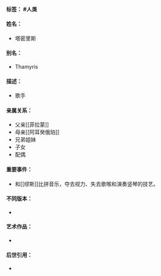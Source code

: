 #### 标签： #人类
#### 姓名：
- 塔密里斯
#### 别名：
- Thamyris
#### 描述：
- 歌手
#### 亲属关系：
- 父亲[[菲拉蒙]]
- 母亲[[阿耳癸俄珀]]
- 兄弟姐妹
- 子女
- 配偶
#### 重要事件：
- 和[[缪斯]]比拼音乐，夺去视力、失去歌喉和演奏竖琴的技艺。
#### 不同版本：
- 
#### 艺术作品：
- 
#### 后世引用：
- 